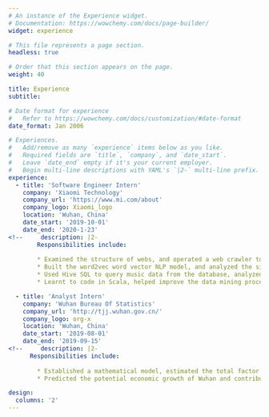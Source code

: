 ```yaml
---
# An instance of the Experience widget.
# Documentation: https://wowchemy.com/docs/page-builder/
widget: experience

# This file represents a page section.
headless: true

# Order that this section appears on the page.
weight: 40

title: Experience
subtitle:

# Date format for experience
#   Refer to https://wowchemy.com/docs/customization/#date-format
date_format: Jan 2006

# Experiences.
#   Add/remove as many `experience` items below as you like.
#   Required fields are `title`, `company`, and `date_start`.
#   Leave `date_end` empty if it's your current employer.
#   Begin multi-line descriptions with YAML's `|2-` multi-line prefix.
experience:
  - title: 'Software Engineer Intern'
    company: 'Xiaomi Technology'
    company_url: 'https://www.mi.com/about'
    company_logo: Xiaomi_logo
    location: 'Wuhan, China'
    date_start: '2019-10-01'
    date_end: '2020-1-23'
<!--     description: |2-
        Responsibilities include:
        
        * Examined the structure of webs, and operated a web crawler to collect entity instances related to music. Added more than 10,000 instances, helped the customers better find their music tastes, and made the company recommend the music to the customers more accurately. 
        * Built the word2vec word vector NLP model, and analyzed the similarity between words of finance vocabulary. Expanded 5,000 words to the thesaurus, increased the recall of the tagging process by 2%.
        * Used Hive SQL to query music data from the database, analyzed the features such as the popularity of it with Python. Showed the result to the product manager through PPT, helped better make advertisements strategies.
        * Learnt to code in Scala, helped improve the data mining process, and improved the accuracy of tagging process to 90%. -->

  - title: 'Analyst Intern'
    company: 'Wuhan Bureau Of Statistics'
    company_url: 'http://tjj.wuhan.gov.cn/'
    company_logo: org-x
    location: 'Wuhan, China'
    date_start: '2019-08-01'
    date_end: '2019-09-15'
<!--     description: |2-
      Responsibilities include:
      
        * Established a mathematical model, estimated the total factor productivity (TFP) and related factors of Wuhan. Helped researchers understand the impact of technological innovation on Wuhan’s economy from a quantitative perspective.
        * Predicted the potential economic growth of Wuhan and contributed to a theoretical paper about the influence of technology development on the economy. -->

design:
  columns: '2'
---
```

